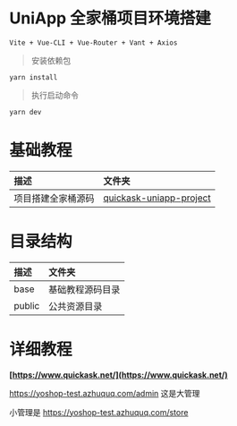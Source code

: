 # UniApp 全家桶项目环境搭建

```
Vite + Vue-CLI + Vue-Router + Vant + Axios
```

>	安装依赖包

```
yarn install
```

>	执行启动命令

```
yarn dev
```

# 基础教程

|描述|文件夹|
|:--|:--|
|项目搭建全家桶源码|[quickask-uniapp-project](./base/quickask-uniapp-project/)|


# 目录结构

|描述|文件夹|
|:--|:--|
|base|基础教程源码目录|
|public|公共资源目录|


# 详细教程

**[https://www.quickask.net/](https://www.quickask.net/)**

https://yoshop-test.azhuquq.com/admin
这是大管理

小管理是
https://yoshop-test.azhuquq.com/store